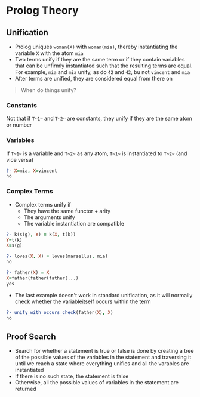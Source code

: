 # Prolog Theory
## Unification
- Prolog uniques `woman(X)` with `woman(mia)`, thereby instantiating the variable `X` with the atom `mia`
- Two terms unify if they are the same term or if they contain variables that can be unfirmly instantiated such that the resulting terms are equal. For example, `mia` and `mia` unify, as do `42` and `42`, bu not `vincent` and `mia`
- After terms are unified, they are considered equal from there on

> When do things unify?

### Constants
Not that if `T~1~` and `T~2~` are constants, they unify if they are the same atom or number

### Variables
If `T~1~` is a variable and `T~2~` as any atom, `T~1~` is instantiated to `T~2~` (and vice versa)

```Prolog
?- X=mia, X=vincent
no
```

### Complex Terms
- Complex terms unify if
    - They have the same functor + arity
	- The arguments unify
	- The variable instantiation are compatible

```Prolog
?- k(s(g), Y) = k(X, t(k))
Y=t(k)
X=s(g)

?- loves(X, X) = loves(marsellus, mia)
no

?- father(X) = X
X=father(father(father(...)
yes
```

- The last example doesn't work in standard unification, as it will normally check whether the variableitself occurs within the term

```Prolog
?- unify_with_occurs_check(father(X), X)
no
```

## Proof Search
- Search for whether a statement is true or false is done by creating a tree of the possible values of the variables in the statement and traversing it until we reach a state where everything unifies and all the varables are instantiated
- If there is no such state, the statement is false
- Otherwise, all the possible values of variables in the statement are returned

